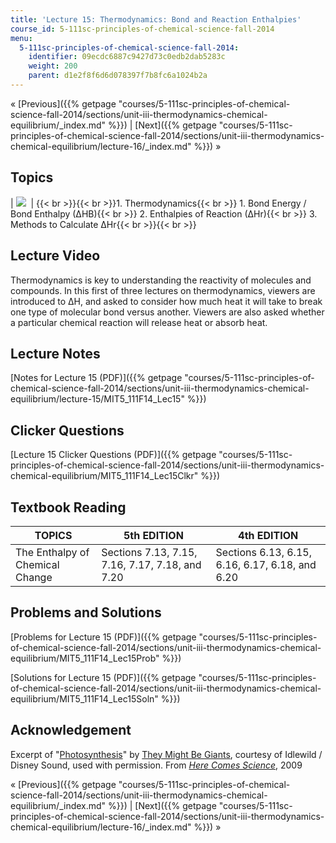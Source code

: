 ```yaml
---
title: 'Lecture 15: Thermodynamics: Bond and Reaction Enthalpies'
course_id: 5-111sc-principles-of-chemical-science-fall-2014
menu:
  5-111sc-principles-of-chemical-science-fall-2014:
    identifier: 09ecdc6887c9427d73c0edb2dab5283c
    weight: 200
    parent: d1e2f8f6d6d078397f7b8fc6a1024b2a
---
```

« [Previous]({{% getpage "courses/5-111sc-principles-of-chemical-science-fall-2014/sections/unit-iii-thermodynamics-chemical-equilibrium/_index.md" %}}) | [Next]({{% getpage "courses/5-111sc-principles-of-chemical-science-fall-2014/sections/unit-iii-thermodynamics-chemical-equilibrium/lecture-16/_index.md" %}}) »

Topics
------

| ![](https://open-learning-course-data-ci.s3.amazonaws.com/5-111sc-principles-of-chemical-science-fall-2014/c599ecc6d03cac9c8d9d2bc1f689f625_Lecture_15.jpg)  | {{< br >}}{{< br >}}1.  Thermodynamics{{< br >}}    1.  Bond Energy / Bond Enthalpy (∆HB){{< br >}}    2.  Enthalpies of Reaction (∆Hr){{< br >}}    3.  Methods to Calculate ∆Hr{{< br >}}{{< br >}} 

Lecture Video
-------------

Thermodynamics is key to understanding the reactivity of molecules and compounds. In this first of three lectures on thermodynamics, viewers are introduced to ∆H, and asked to consider how much heat it will take to break one type of molecular bond versus another. Viewers are also asked whether a particular chemical reaction will release heat or absorb heat.

Lecture Notes
-------------

[Notes for Lecture 15 (PDF)]({{% getpage "courses/5-111sc-principles-of-chemical-science-fall-2014/sections/unit-iii-thermodynamics-chemical-equilibrium/lecture-15/MIT5_111F14_Lec15" %}})

Clicker Questions
-----------------

[Lecture 15 Clicker Questions (PDF)]({{% getpage "courses/5-111sc-principles-of-chemical-science-fall-2014/sections/unit-iii-thermodynamics-chemical-equilibrium/MIT5_111F14_Lec15Clkr" %}})

Textbook Reading
----------------

| TOPICS | 5th EDITION | 4th EDITION |
| --- | --- | --- |
| The Enthalpy of Chemical Change | Sections 7.13, 7.15, 7.16, 7.17, 7.18, and 7.20 | Sections 6.13, 6.15, 6.16, 6.17, 6.18, and 6.20 

Problems and Solutions
----------------------

[Problems for Lecture 15 (PDF)]({{% getpage "courses/5-111sc-principles-of-chemical-science-fall-2014/sections/unit-iii-thermodynamics-chemical-equilibrium/MIT5_111F14_Lec15Prob" %}})

[Solutions for Lecture 15 (PDF)]({{% getpage "courses/5-111sc-principles-of-chemical-science-fall-2014/sections/unit-iii-thermodynamics-chemical-equilibrium/MIT5_111F14_Lec15Soln" %}})

Acknowledgement
---------------

Excerpt of "[Photosynthesis](https://youtu.be/LgYPeeABoUs)" by [They Might Be Giants](http://www.theymightbegiants.com/), courtesy of Idlewild / Disney Sound, used with permission. From [_Here Comes Science_](http://www.theymightbegiants.com/music/here-comes-science/), 2009

« [Previous]({{% getpage "courses/5-111sc-principles-of-chemical-science-fall-2014/sections/unit-iii-thermodynamics-chemical-equilibrium/_index.md" %}}) | [Next]({{% getpage "courses/5-111sc-principles-of-chemical-science-fall-2014/sections/unit-iii-thermodynamics-chemical-equilibrium/lecture-16/_index.md" %}}) »